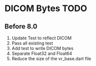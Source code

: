 # DICOM Bytes TODO

## Before 8.0

1. Update Test to reflect DICOM
1. Pass all existing test
2. Add test to write DICOM bytes
1. Separate Float32 and Float64
1. Reduce the size of the vr_base.dart file

